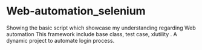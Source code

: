 # Web-automation_selenium
Showing the basic script which showcase my understanding regarding Web automation
This framework include base class, test case, xlutility . A dynamic project to automate login process.
